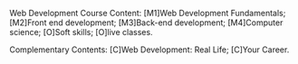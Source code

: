 Web Development Course Content:
[M1]Web Development Fundamentals;
[M2]Front end development;
[M3]Back-end development;
[M4]Computer science;
[O]Soft skills;
[O]live classes.

Complementary Contents:
[C]Web Development: Real Life;
[C]Your Career.

